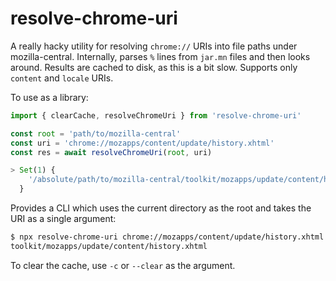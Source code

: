 # resolve-chrome-uri

A really hacky utility for resolving `chrome://` URIs into file paths under mozilla-central.
Internally, parses `%` lines from `jar.mn` files and then looks around.
Results are cached to disk, as this is a bit slow.
Supports only `content` and `locale` URIs.

To use as a library:

```js
import { clearCache, resolveChromeUri } from 'resolve-chrome-uri'

const root = 'path/to/mozilla-central'
const uri = 'chrome://mozapps/content/update/history.xhtml'
const res = await resolveChromeUri(root, uri)

> Set(1) {
    '/absolute/path/to/mozilla-central/toolkit/mozapps/update/content/history.xhtml'
  }
```

Provides a CLI which uses the current directory as the root and takes the URI
as a single argument:

```sh
$ npx resolve-chrome-uri chrome://mozapps/content/update/history.xhtml
toolkit/mozapps/update/content/history.xhtml
```

To clear the cache, use `-c` or `--clear` as the argument.
